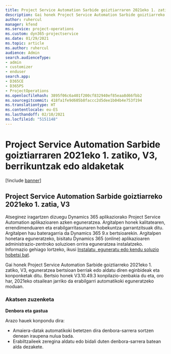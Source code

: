 ```yaml
---
title: Project Service Automation Sarbide goiztiarraren 2021eko 1. zatiko, V3, berrikuntzak edo aldaketak
description: Gai honek Project Service Automation Sarbide goiztiarreko 2021eko 1. zatiko, V3, eguneratzea bertsioan berrian eskuragarri dauden eginbideak eta konponketak ditu.
author: ruhercul
manager: kfend
ms.service: project-operations
ms.custom: dyn365-projectservice
ms.date: 01/29/2021
ms.topic: article
ms.author: ruhercul
audience: Admin
search.audienceType:
- admin
- customizer
- enduser
search.app:
- D365CE
- D365PS
- ProjectOperations
ms.openlocfilehash: 3895f06c6a401f200cf832940ef85eaa8d66fbb2
ms.sourcegitcommit: 418fa1fe9d605b8faccc2d5dee1b04b4e753f194
ms.translationtype: HT
ms.contentlocale: eu-ES
ms.lasthandoff: 02/10/2021
ms.locfileid: "5151148"
---
```

# <a name="whats-new-or-changed-in-project-service-automation-early-access-wave-1-2021-v3"></a>Project Service Automation Sarbide goiztiarraren 2021eko 1. zatiko, V3, berrikuntzak edo aldaketak

[!include [banner](../includes/psa-now-project-operations.md)]

## <a name="project-service-automation-early-access-wave-1-2021-v3"></a>Project Service Automation Sarbide goiztiarreko 2021eko 1. zatia, V3

Atseginez iragartzen dizuegu Dynamics 365 aplikaziorako Project Service Automation aplikazioaren azken eguneratzea. Argitalpen honek kalitatearen, errendimenduaren eta erabilgarritasunaren hobekuntza garrantzitsuak ditu. Argitalpen hau bateragarria da Dynamics 365 9.x bertsioarekin. Argitalpen honetara eguneratzeko, bisitatu Dynamics 365 (online) aplikazioaren administrazio-zentroko soluzioen orrira eguneratzea instalatzeko. Informazio gehiago lortzeko, ikusi [Instalatu, eguneratu edo kendu soluzio hobetsi bat](https://docs.microsoft.com/power-platform/admin/install-remove-preferred-solution).

Gai honek Project Service Automation Sarbide goiztiarreko 2021eko 1. zatiko, V3, eguneratzea bertsioan berriak edo aldatu diren eginbideak eta konponketak ditu. Bertsio honek V3.10.49.3 konpilazio-zenbakia du eta, oro har, 2021eko otsailean jarriko da erabilgarri automatikoki eguneratzeko moduan.


### <a name="bug-fixes"></a>Akatsen zuzenketa

**Denbora eta gastua**

Arazo hauek konpondu dira:

- Amaiera-datak automatikoki betetzen dira denbora-sarrera sortzen denean iraupena nulua bada.
- Erabiltzaileek zeregina aldatu edo bidali duten denbora-sarrera batean alda dezakete.
